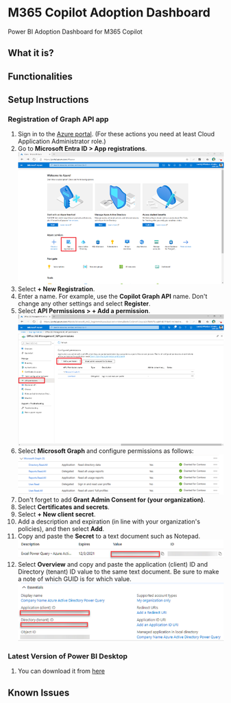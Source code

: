 # M365 Copilot Adoption Dashboard
Power BI Adoption Dashboard for M365 Copilot
## What it is?
## Functionalities
## Setup Instructions
### Registration of Graph API app
1. Sign in to the [Azure portal](https://portal.azure.com/).
   (For these actions you need at least Cloud Application Administrator role.)
3. Go to **Microsoft Entra ID > App registrations**. 
![Screenshot showing the Entra app registration.](/Images/Setup1.png)
4. Select **+ New Registration**.
5. Enter a name. For example, use the **Copilot Graph API** name. Don't change any other settings and select **Register**.
6. Select **API Permissions > + Add a permission**.
 ![Screenshot that shows API permissions.](/Images/Setup2.png)  
7. Select **Microsoft Graph** and configure permissions as follows:
![Screenshot showing permissions.](/Images/Setup3.png)
8. Don't forget to add **Grant Admin Consent for (your organization)**.
9. Select **Certificates and secrets**.
10. Select **+ New client secret**.
11. Add a description and expiration (in line with your organization's policies), and then select **Add**.
12. Copy and paste the **Secret** to a text document such as Notepad.
![Screenshot showing secret.](/Images/Setup4.png)
13. Select **Overview** and copy and paste the application (client) ID and Directory (tenant) ID value to the same text document. Be sure to make a note of which GUID is for which value.
![Screenshot showing tenant ID and client ID.](/Images/Setup5.png)

### Latest Version of Power BI Desktop
1. You can download it from [here](https://www.microsoft.com/en-us/download/details.aspx?id=58494&msockid=3d302a18b1e16b4b0f433bb7b5e16d2d)
## Known Issues
